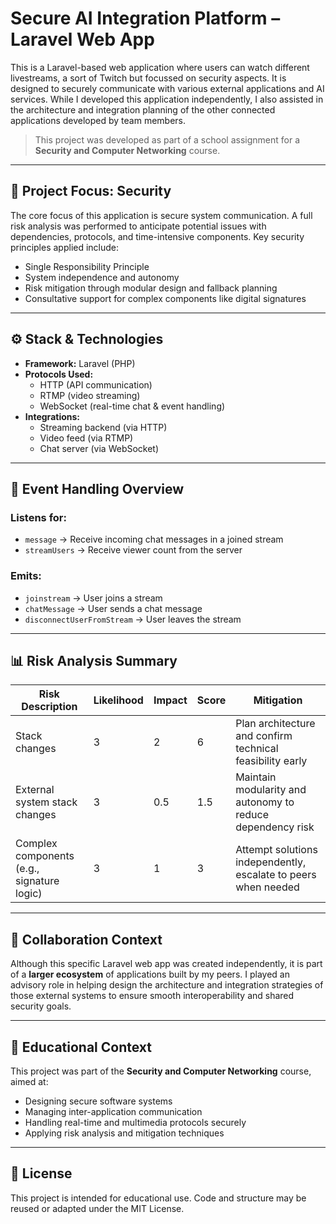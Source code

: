 # Secure AI Integration Platform – Laravel Web App

This is a Laravel-based web application where users can watch different livestreams, a sort of Twitch but focussed on security aspects. It is designed to securely communicate with various external applications and AI services. While I developed this application independently, I also assisted in the architecture and integration planning of the other connected applications developed by team members.

> This project was developed as part of a school assignment for a **Security and Computer Networking** course.

---

## 🔐 Project Focus: Security

The core focus of this application is secure system communication. A full risk analysis was performed to anticipate potential issues with dependencies, protocols, and time-intensive components. Key security principles applied include:

- Single Responsibility Principle
- System independence and autonomy
- Risk mitigation through modular design and fallback planning
- Consultative support for complex components like digital signatures

---

## ⚙️ Stack & Technologies

- **Framework:** Laravel (PHP)
- **Protocols Used:**
  - HTTP (API communication)
  - RTMP (video streaming)
  - WebSocket (real-time chat & event handling)
- **Integrations:**
  - Streaming backend (via HTTP)
  - Video feed (via RTMP)
  - Chat server (via WebSocket)

---

## 🔁 Event Handling Overview

### Listens for:
- `message` → Receive incoming chat messages in a joined stream  
- `streamUsers` → Receive viewer count from the server  

### Emits:
- `joinstream` → User joins a stream  
- `chatMessage` → User sends a chat message  
- `disconnectUserFromStream` → User leaves the stream  

---

## 📊 Risk Analysis Summary

| Risk Description                          | Likelihood | Impact | Score | Mitigation                                                                 |
|-------------------------------------------|------------|--------|--------|-----------------------------------------------------------------------------|
| Stack changes                             | 3          | 2      | 6      | Plan architecture and confirm technical feasibility early                  |
| External system stack changes             | 3          | 0.5    | 1.5    | Maintain modularity and autonomy to reduce dependency risk                 |
| Complex components (e.g., signature logic)| 3          | 1      | 3      | Attempt solutions independently, escalate to peers when needed             |

---

## 🤝 Collaboration Context

Although this specific Laravel web app was created independently, it is part of a **larger ecosystem** of applications built by my peers. I played an advisory role in helping design the architecture and integration strategies of those external systems to ensure smooth interoperability and shared security goals.

---

## 📌 Educational Context

This project was part of the **Security and Computer Networking** course, aimed at:
- Designing secure software systems
- Managing inter-application communication
- Handling real-time and multimedia protocols securely
- Applying risk analysis and mitigation techniques

---

## 📄 License

This project is intended for educational use. Code and structure may be reused or adapted under the MIT License.
